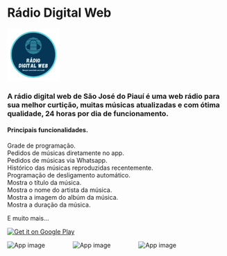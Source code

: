 # Rádio Digital Web

<img alt="Logo" src="https://github.com/EdimilsonBorges/DigitalWeb/blob/main/app/src/main/res/mipmap-xxxhdpi/ic_launcher.png" width="120" />

### A rádio digital web de São José do Piauí é uma web rádio para sua melhor curtição, muitas músicas atualizadas e com ótima qualidade, 24 horas por dia de funcionamento.


#### Principais funcionalidades.

Grade de programação.<br/>
Pedidos de músicas diretamente no app.<br/>
Pedidos de músicas via Whatsapp.<br/>
Histórico das músicas reproduzidas recentemente.<br/>
Programação de desligamento automático.<br/>
Mostra o título da música.<br/>
Mostra o nome do artista da música.<br/>
Mostra a imagem do albúm da música.<br/>
Mostra a duração da música.<br/>

E muito mais...<br/>

<a href='https://play.google.com/store/apps/details?id=br.radio.DigitalWeb'><img src='https://simplemobiletools.com/images/button-google-play.svg' alt='Get it on Google Play' height='45' /></a>
<!-- <a href='https://f-droid.org/packages/com.simplemobiletools.filemanager.pro'><img src='https://simplemobiletools.com/images/button-f-droid.png' alt='Get it on F-Droid' height='45' /></a> -->

 <div style="display:flex;">
<img alt="App image" src="https://play-lh.googleusercontent.com/8bpUD3U7FTvbYpSbgMf536oiKU76ogh3NJ7jYsD31c3UDM1RjQDIovv7hwlzxbkAdgvD=w2560-h1440-rw" width="30%">
<img alt="App image" src="https://play-lh.googleusercontent.com/BaGfBls9Z4glid_Nx06G2W46RNyrOXQgCMvSJHmQ7EGj5-pW2qQJtNH2Dy4dd5PLhbg=w2560-h1440-rw" width="30%">
<img alt="App image" src="https://play-lh.googleusercontent.com/j9NpUZ52As2XjGXHKx2Z_9iVULWwRw7AwwaPFO1P3sr9FI0l8VzKtWydJ1XUvvZP660=w2560-h1440-rw" width="30%">
</div>
